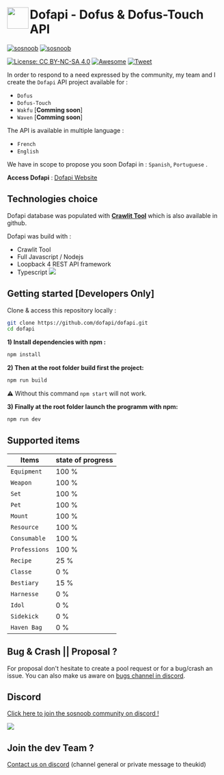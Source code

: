 

# <a href="url"><img src="https://raw.githubusercontent.com/dofapi/crawlit-dofus-encyclopedia-parser/master/assets/favicon.ico" align="left" height="50" width="50" ></a>Dofapi - Dofus & Dofus-Touch API
[![sosnoob](https://raw.githubusercontent.com/raczak/crawlit-dofus-encyclopedia-parser/master/assets/buildwithlove.png)](https://www.sosnoob.com)
[![sosnoob](https://raw.githubusercontent.com/raczak/crawlit-dofus-encyclopedia-parser/master/assets/buymecoffee.png)](https://www.paypal.me/sosnoob)

[![License: CC BY-NC-SA 4.0](https://img.shields.io/badge/License-CC%20BY--NC--SA%204.0-lightgrey.svg)](https://creativecommons.org/licenses/by-nc-sa/4.0/)
[![Awesome](https://cdn.rawgit.com/sindresorhus/awesome/d7305f38d29fed78fa85652e3a63e154dd8e8829/media/badge.svg)](https://github.com/sindresorhus/awesome)
[![Tweet](https://img.shields.io/twitter/url/http/shields.io.svg?style=social)](https://twitter.com/intent/tweet?text=Get+all+Dofus+%26+Dofus-Touch+encyclopedia+in+one+click+%21+Use+data+provided+by+the+tool+to+create+your+apps+and+APIs+%3AD&url=https://github.com/raczak/crawlit-dofus-encyclopedia-parser&via=sosnoobi&hashtags=sosnoob,DOFUSTouch,dofusbook,DOFUS,developers)

In order to respond to a need expressed by the community, my team and I create the `Dofapi` API project available for : </br>
- `Dofus`
- `Dofus-Touch` 
- `Wakfu` [**Comming soon**]
- `Waven` [**Comming soon**]

The API is available in multiple language :
- `French`
- `English`

We have in scope to propose you soon Dofapi in : `Spanish`, `Portuguese` .

**Access Dofapi** : [Dofapi Website](https://dofapi.fr)



## Technologies choice

Dofapi database was populated with [**Crawlit Tool**](https://github.com/dofapi/crawlit-dofus-encyclopedia-parser) which is also available in github.

Dofapi was build with  :

- Crawlit Tool
- Full Javascript / Nodejs
- Loopback 4 REST API framework
- Typescript
![](https://raw.githubusercontent.com/raczak/crawlit-dofus-encyclopedia-parser/master/assets/node-js.png)

## Getting started [Developers Only]
Clone & access this repository locally :

``` bash
git clone https://github.com/dofapi/dofapi.git
cd dofapi
```

**1) Install dependencies with npm :**

``` bash
npm install
```
**2) Then at the root folder build first the project:**

``` bash
npm run build
```
**:warning:** Without this command `npm start` will not work.

**3) Finally at the root folder launch the programm with npm:**

``` bash
npm run dev
```

## Supported items
| Items       | state of progress        |
| ------------- |:-------------|
| `Equipment`     | 100 %  |
| `Weapon`    | 100 % |
| `Set` | 100 % |
| `Pet` | 100 % |
| `Mount` | 100 % |
| `Resource` | 100 % |
| `Consumable` | 100 % |
| `Professions` | 100 % |
| `Recipe` | 25 % |
| `Classe` | 0 % |
| `Bestiary` | 15 % |
| `Harnesse` | 0 % |
| `Idol` | 0 % |
| `Sidekick` | 0 % |
| `Haven Bag` | 0 % |

## Bug & Crash || Proposal ?
For proposal don't hesitate to create a pool request or for a bug/crash an issue. You can also make us aware on [bugs channel in discord](http://discord.dofapi.fr).

## Discord
[Click here to join the sosnoob community on discord !](http://discord.dofapi.fr)

[<img src="https://raw.githubusercontent.com/raczak/crawlit-dofus-encyclopedia-parser/master/assets/discord-Logo.jpg">](http://discord.dofapi.fr)


## Join the dev Team ?
[Contact us on discord](http://discord.dofapi.fr) (channel general or private message to theukid)